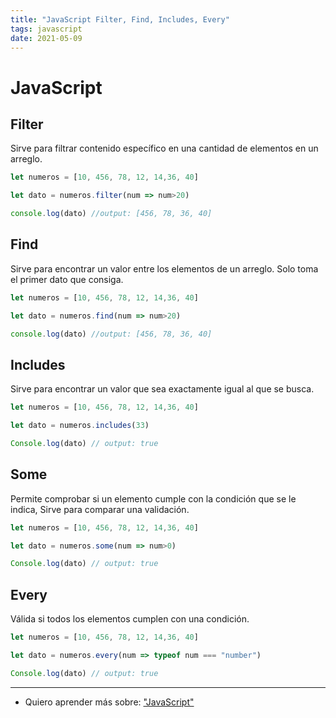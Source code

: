 ```yaml
---
title: "JavaScript Filter, Find, Includes, Every"
tags: javascript
date: 2021-05-09
---
```


# JavaScript

## Filter
Sirve para filtrar contenido específico en una cantidad de elementos en un arreglo.

````js
let numeros = [10, 456, 78, 12, 14,36, 40]

let dato = numeros.filter(num => num>20)

console.log(dato) //output: [456, 78, 36, 40]
````

## Find
Sirve para encontrar un valor entre los elementos de un arreglo. Solo toma el primer dato que consiga.

````js
let numeros = [10, 456, 78, 12, 14,36, 40]

let dato = numeros.find(num => num>20)

console.log(dato) //output: [456, 78, 36, 40]
````

## Includes
Sirve para encontrar un valor que sea exactamente igual al que se busca.

````js
let numeros = [10, 456, 78, 12, 14,36, 40]

let dato = numeros.includes(33)

Console.log(dato) // output: true
````

## Some
Permite comprobar si un elemento cumple con la condición que se le indica, Sirve para comparar una validación.

````js
let numeros = [10, 456, 78, 12, 14,36, 40]

let dato = numeros.some(num => num>0)

Console.log(dato) // output: true
````

## Every
Válida si todos los elementos cumplen con una condición.

````js
let numeros = [10, 456, 78, 12, 14,36, 40]

let dato = numeros.every(num => typeof num === "number")

Console.log(dato) // output: true
````

***

- Quiero aprender más sobre: ["JavaScript"](../00/javascript)
